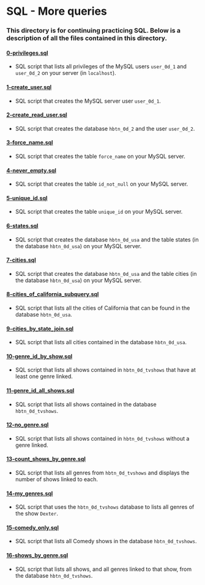 # SQL - More queries
### This directory is for continuing practicing SQL. Below is a description of all the files contained in this directory.

#### [0-privileges.sql](./0-privileges.sql)
* SQL script that lists all privileges of the MySQL users `user_0d_1` and `user_0d_2` on your server (in `localhost`).

#### [1-create_user.sql](./1-create_user.sql)
* SQL script that creates the MySQL server user `user_0d_1`.

#### [2-create_read_user.sql](./2-create_read_user.sql)
* SQL script that creates the database `hbtn_0d_2` and the user `user_0d_2`.

#### [3-force_name.sql](./3-force_name.sql)
* SQL script that creates the table `force_name` on your MySQL server.

#### [4-never_empty.sql](./4-never_empty.sql)
* SQL script that creates the table `id_not_null` on your MySQL server.

#### [5-unique_id.sql](./5-unique_id.sql)
* SQL script that creates the table `unique_id` on your MySQL server.

#### [6-states.sql](./6-states.sql)
* SQL script that creates the database `hbtn_0d_usa` and the table states (in the database `hbtn_0d_usa`) on your MySQL server.

#### [7-cities.sql](./7-cities.sql)
* SQL script that creates the database `hbtn_0d_usa` and the table cities (in the database `hbtn_0d_usa`) on your MySQL server.

#### [8-cities_of_california_subquery.sql](./8-cities_of_california_subquery.sql)
* SQL script that lists all the cities of California that can be found in the database `hbtn_0d_usa`.

#### [9-cities_by_state_join.sql](./9-cities_by_state_join.sql)
* SQL script that lists all cities contained in the database `hbtn_0d_usa`.

#### [10-genre_id_by_show.sql](./10-genre_id_by_show.sql)
* SQL script that lists all shows contained in `hbtn_0d_tvshows` that have at least one genre linked.

#### [11-genre_id_all_shows.sql](./11-genre_id_all_shows.sql)
* SQL script that lists all shows contained in the database `hbtn_0d_tvshows`.

#### [12-no_genre.sql](./12-no_genre.sql)
* SQL script that lists all shows contained in `hbtn_0d_tvshows` without a genre linked.

#### [13-count_shows_by_genre.sql](./13-count_shows_by_genre.sql)
* SQL script that lists all genres from `hbtn_0d_tvshows` and displays the number of shows linked to each.

#### [14-my_genres.sql](./14-my_genres.sql)
* SQL script that uses the `hbtn_0d_tvshows` database to lists all genres of the show `Dexter`.

#### [15-comedy_only.sql](./15-comedy_only.sql)
* SQL script that lists all Comedy shows in the database `hbtn_0d_tvshows`.

#### [16-shows_by_genre.sql](./16-shows_by_genre.sql)
* SQL script that lists all shows, and all genres linked to that show, from the database `hbtn_0d_tvshows`.
